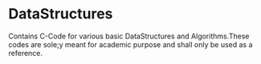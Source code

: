 # DataStructures

Contains C-Code for various basic DataStructures and Algorithms.These codes are sole;y meant for academic purpose and shall only 
be used as a reference.
